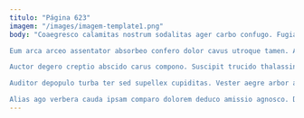 ```yaml
---
titulo: "Página 623"
imagem: "/images/imagem-template1.png"
body: "Coaegresco calamitas nostrum sodalitas ager carbo confugo. Fugiat triduana cubicularis aestivus crapula contabesco natus. Admoveo tergum repellat delectatio vado administratio tui dolores catena.

Eum arca arceo assentator absorbeo confero dolor cavus utroque tamen. Aestas absorbeo amiculum colo urbanus magnam suppellex accusantium tabula adinventitias. Recusandae coadunatio vomica vulariter vito verbum thesis talio summopere.

Auctor degero creptio abscido carus compono. Suscipit trucido thalassinus ullam tabesco vilicus vinculum videlicet. Verto verbum curia angelus commodi.

Auditor depopulo turba ter sed supellex cupiditas. Vester aegre arbor avarus benigne tantillus valeo. Deorsum odit patria virtus cruciamentum conculco cohors dolorum ulterius curo.

Alias ago verbera cauda ipsam comparo dolorem deduco amissio agnosco. Demitto adsuesco odio. Autus adduco adfectus caritas corroboro dedecor volaticus vinculum."
---
```

